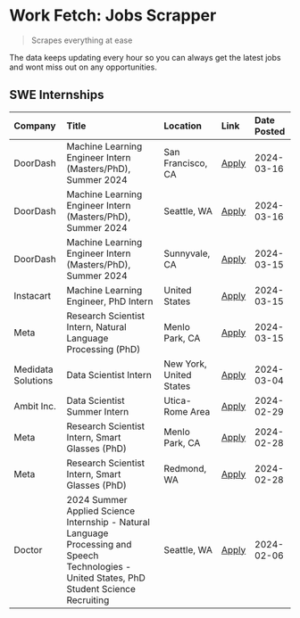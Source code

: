 # Work Fetch: Jobs Scrapper
> Scrapes everything at ease

The data keeps updating every hour so you can always get the latest jobs and wont miss out on any opportunities.

## SWE Internships
<!--START_SECTION:workfetch-->
| Company            | Title                                                                                                                                        | Location                | Link                                                                                                                                                                                                                                                                                                                                                       | Date Posted   |
|:-------------------|:---------------------------------------------------------------------------------------------------------------------------------------------|:------------------------|:-----------------------------------------------------------------------------------------------------------------------------------------------------------------------------------------------------------------------------------------------------------------------------------------------------------------------------------------------------------|:--------------|
| DoorDash           | Machine Learning Engineer Intern (Masters/PhD), Summer 2024                                                                                  | San Francisco, CA       | [Apply](https://www.linkedin.com/jobs/view/machine-learning-engineer-intern-masters-phd-summer-2024-at-doordash-3736457737?refId=8gh%2Fsk7g5hfal%2BjPRm9BXA%3D%3D&trackingId=r%2F6sGgl9gYu2Z8%2FA8RMQbg%3D%3D&position=3&pageNum=0&trk=public_jobs_jserp-result_search-card)                                                                               | 2024-03-16    |
| DoorDash           | Machine Learning Engineer Intern (Masters/PhD), Summer 2024                                                                                  | Seattle, WA             | [Apply](https://www.linkedin.com/jobs/view/machine-learning-engineer-intern-masters-phd-summer-2024-at-doordash-3736455966?refId=8gh%2Fsk7g5hfal%2BjPRm9BXA%3D%3D&trackingId=kX2uIiypLKewMahU1HLhzg%3D%3D&position=4&pageNum=0&trk=public_jobs_jserp-result_search-card)                                                                                   | 2024-03-16    |
| DoorDash           | Machine Learning Engineer Intern (Masters/PhD), Summer 2024                                                                                  | Sunnyvale, CA           | [Apply](https://www.linkedin.com/jobs/view/machine-learning-engineer-intern-masters-phd-summer-2024-at-doordash-3736454973?refId=8gh%2Fsk7g5hfal%2BjPRm9BXA%3D%3D&trackingId=cNW8CnHndQAvhqwea9H26w%3D%3D&position=2&pageNum=0&trk=public_jobs_jserp-result_search-card)                                                                                   | 2024-03-15    |
| Instacart          | Machine Learning Engineer, PhD Intern                                                                                                        | United States           | [Apply](https://www.linkedin.com/jobs/view/machine-learning-engineer-phd-intern-at-instacart-3815634369?refId=8gh%2Fsk7g5hfal%2BjPRm9BXA%3D%3D&trackingId=%2Fp4sGsmicNVIkSFw0Ni8%2Bg%3D%3D&position=5&pageNum=0&trk=public_jobs_jserp-result_search-card)                                                                                                  | 2024-03-15    |
| Meta               | Research Scientist Intern, Natural Language Processing (PhD)                                                                                 | Menlo Park, CA          | [Apply](https://www.linkedin.com/jobs/view/research-scientist-intern-natural-language-processing-phd-at-meta-3858718375?refId=8gh%2Fsk7g5hfal%2BjPRm9BXA%3D%3D&trackingId=nry3B4NQ%2FmzQYKtDJQqxaA%3D%3D&position=11&pageNum=0&trk=public_jobs_jserp-result_search-card)                                                                                   | 2024-03-15    |
| Medidata Solutions | Data Scientist Intern                                                                                                                        | New York, United States | [Apply](https://www.linkedin.com/jobs/view/data-scientist-intern-at-medidata-solutions-3810253704?refId=8gh%2Fsk7g5hfal%2BjPRm9BXA%3D%3D&trackingId=kyuaocUog5aa2%2BUw4ZN81Q%3D%3D&position=10&pageNum=0&trk=public_jobs_jserp-result_search-card)                                                                                                         | 2024-03-04    |
| Ambit Inc.         | Data Scientist Summer Intern                                                                                                                 | Utica-Rome Area         | [Apply](https://www.linkedin.com/jobs/view/data-scientist-summer-intern-at-ambit-inc-3843121918?refId=8gh%2Fsk7g5hfal%2BjPRm9BXA%3D%3D&trackingId=F97UVqygl0D42FDlC2X98A%3D%3D&position=6&pageNum=0&trk=public_jobs_jserp-result_search-card)                                                                                                              | 2024-02-29    |
| Meta               | Research Scientist Intern, Smart Glasses (PhD)                                                                                               | Menlo Park, CA          | [Apply](https://www.linkedin.com/jobs/view/research-scientist-intern-smart-glasses-phd-at-meta-3811308332?refId=8gh%2Fsk7g5hfal%2BjPRm9BXA%3D%3D&trackingId=fCY5K1Mk5XFJPFV0x3BP5w%3D%3D&position=12&pageNum=0&trk=public_jobs_jserp-result_search-card)                                                                                                   | 2024-02-28    |
| Meta               | Research Scientist Intern, Smart Glasses (PhD)                                                                                               | Redmond, WA             | [Apply](https://www.linkedin.com/jobs/view/research-scientist-intern-smart-glasses-phd-at-meta-3811304794?refId=8gh%2Fsk7g5hfal%2BjPRm9BXA%3D%3D&trackingId=XkLDHl4WHsiQPub9jQ3VxA%3D%3D&position=13&pageNum=0&trk=public_jobs_jserp-result_search-card)                                                                                                   | 2024-02-28    |
| Doctor             | 2024 Summer Applied Science Internship - Natural Language Processing and Speech Technologies - United States, PhD Student Science Recruiting | Seattle, WA             | [Apply](https://www.linkedin.com/jobs/view/2024-summer-applied-science-internship-natural-language-processing-and-speech-technologies-united-states-phd-student-science-recruiting-at-doctor-3819405754?refId=8gh%2Fsk7g5hfal%2BjPRm9BXA%3D%3D&trackingId=ZJtO%2BM6G%2FX2zFF00FI9zpg%3D%3D&position=14&pageNum=0&trk=public_jobs_jserp-result_search-card) | 2024-02-06    |
<!--END_SECTION:workfetch-->
